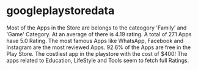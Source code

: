 # googleplaystoredata
Most of the Apps in the Store are belongs to the cateogory 'Family' and 'Game' Category.
At an average of there is 4.19 rating. 
A total of 271 Apps have 5.0 Rating.
The most famous Apps like WhatsApp, Facebook and Instagram are the most reviewed Apps.
92.6% of the Apps are free in the Play Store.
The costliest app in the playstore with the cost of $400!
The apps related to Education, LifeStyle and Tools seem to fetch full Ratings.
